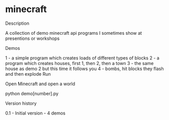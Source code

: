 # minecraft

Description

A collection of demo minecraft api programs I sometimes show at presentions or workshops

Demos

1 - a simple program which creates loads of different types of blocks
2 - a program which creates houses, first 1, then 2, then a town
3 - the same house as demo 2 but this time it follows you
4 - bombs, hit blocks they flash and then explode
Run

Open Minecraft and open a world

python demo[number].py

Version history

0.1 - Initial version - 4 demos

